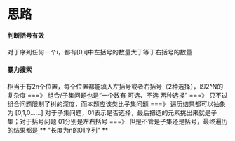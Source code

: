 # 思路

#### 判断括号有效
对于序列任何一个i，都有[0,i]中左括号的数量大于等于右括号的数量

#### 暴力搜索
相当于有2n个位置，每个位置都能填入左括号或者右括号（2种选择），即2^N的复杂度 
===》 组合/子集问题也是“一个数有 可选、不选 两种选择”
===》 只不过组合问题限制了树的深度，而本题应该类比子集问题 
===》 遍历结果都可以抽象为 [0,1,0……] 对于子集问题，01表示是否选择，最后把选的元素挑出来就是子集；对于括号问题 01分别是左右括号
===》 但是不管是子集还是括号，最终遍历的结果都是 ** "长度为n的01序列" **
